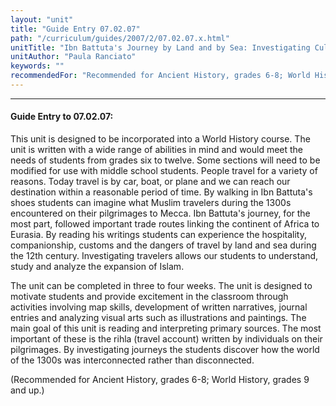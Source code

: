 ```yaml
---
layout: "unit"
title: "Guide Entry 07.02.07"
path: "/curriculum/guides/2007/2/07.02.07.x.html"
unitTitle: "Ibn Battuta's Journey by Land and by Sea: Investigating Cultural Landscapes"
unitAuthor: "Paula Ranciato"
keywords: ""
recommendedFor: "Recommended for Ancient History, grades 6-8; World History, grades 9 and up."
---
```

<body>
<hr/>
<h4>
Guide Entry to 07.02.07:
</h4>
<p>
This unit is designed to be incorporated into a World History course. The unit is written with a wide range of abilities in mind and would meet the needs of students from grades six to twelve. Some sections will need to be modified for use with middle school students. People travel for a variety of reasons. Today travel is by car, boat, or plane and we can reach our destination within a reasonable period of time. By walking in Ibn Battuta's shoes students can imagine what Muslim travelers during the 1300s encountered on their pilgrimages to Mecca. Ibn Battuta's journey, for the most part, followed important trade routes linking the continent of Africa to Eurasia. By reading his writings students can experience the hospitality, companionship, customs and the dangers of travel by land and sea during the 12th century. Investigating travelers allows our students to understand, study and analyze the expansion of Islam.
</p>
<p>
The unit can be completed in three to four weeks. The unit is designed to motivate students and provide excitement in the classroom through activities involving map skills, development of written narratives, journal entries and analyzing visual arts such as illustrations and paintings. The main goal of this unit is reading and interpreting primary sources. The most important of these is the rihla (travel account) written by individuals on their pilgrimages. By investigating journeys the students discover how the world of the 1300s was interconnected rather than disconnected.
</p>
<p>
(Recommended for Ancient History, grades 6-8; World History, grades 9 and up.)
</p>
</body>